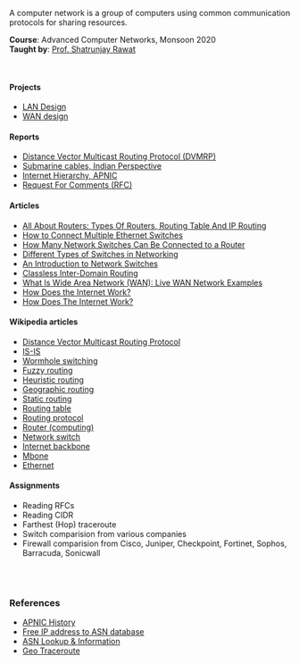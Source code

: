 A computer network is a group of computers using common communication
protocols for sharing resources.

**Course**: Advanced Computer Networks, Monsoon 2020<br>
**Taught by**: [Prof. Shatrunjay Rawat]

<br>


#### Projects

- [LAN Design](https://github.com/iiithf/lan-design)
- [WAN design](https://github.com/iiithf/wan-design)


#### Reports

- [Distance Vector Multicast Routing Protocol (DVMRP)](https://gist.github.com/wolfram77/ace297c1087a99fa2f3549914922bf19)
- [Submarine cables, Indian Perspective](https://gist.github.com/wolfram77/b1ea41b91a2971aab383a4f6cf4e6378)
- [Internet Hierarchy, APNIC](https://gist.github.com/wolfram77/53c17aa4aeb99f2c619202d044d783e7)
- [Request For Comments (RFC)](https://gist.github.com/wolfram77/a2f344125aff9657f97e61b7f2219462)


#### Articles

- [All About Routers: Types Of Routers, Routing Table And IP Routing](https://gist.github.com/wolfram77/d9f8ff0b70b5a75d3c24200d80960dd2)
- [How to Connect Multiple Ethernet Switches](https://gist.github.com/wolfram77/2f35a0ccd03259948f9a41236b4c52cf)
- [How Many Network Switches Can Be Connected to a Router](https://gist.github.com/wolfram77/40dbbfa3655d409f7b3e497aa459b3f2)
- [Different Types of Switches in Networking](https://gist.github.com/wolfram77/022695d16f873f10fe3bdb841944e575)
- [An Introduction to Network Switches](https://gist.github.com/wolfram77/b5138f5612a840f231f8384f6bcc197c)
- [Classless Inter-Domain Routing](https://gist.github.com/wolfram77/2dcd4fec50ea9f20c57c90c2651c6cf8)
- [What Is Wide Area Network (WAN): Live WAN Network Examples](https://gist.github.com/wolfram77/314aa1185b459af89efd94d3b543e4c7)
- [How Does the Internet Work?](https://gist.github.com/wolfram77/b544f93d18101d1ba4e8beeefa5fec19)
- [How Does The Internet Work?](https://gist.github.com/wolfram77/113205a378b8f7784651a2d29990fc98)


#### Wikipedia articles

- [Distance Vector Multicast Routing Protocol](https://gist.github.com/wolfram77/c1e99236d4d94471c2952ce9f5f40ca1)
- [IS-IS](https://gist.github.com/wolfram77/0784abec0922372310364b5186072332)
- [Wormhole switching](https://gist.github.com/wolfram77/cf04e5b08aae98786e594d76c6e3c248)
- [Fuzzy routing](https://gist.github.com/wolfram77/5bdc0b499377b7cfb541679808831de9)
- [Heuristic routing](https://gist.github.com/wolfram77/c81c3aab7db3485ee6757735d604168f)
- [Geographic routing](https://gist.github.com/wolfram77/7a8715b9b1f2fc8624e27cacfe094142)
- [Static routing](https://gist.github.com/wolfram77/ab210274932452f7126b59f21f578772)
- [Routing table](https://gist.github.com/wolfram77/f1d61773cef64b335e58e8ae19554599)
- [Routing protocol](https://gist.github.com/wolfram77/3eceeef87235d14da6a7809c31e2f6d8)
- [Router (computing)](https://gist.github.com/wolfram77/c9692805d4dc83a5cb242242efc7efbe)
- [Network switch](https://gist.github.com/wolfram77/89422f82a6f504197dd317a03a455430)
- [Internet backbone](https://gist.github.com/wolfram77/b8f3b1584203716d91e0bad4b476d448)
- [Mbone](https://gist.github.com/wolfram77/81e11b21ea07bc3b1e5a206df051cb93)
- [Ethernet](https://gist.github.com/wolfram77/93e9ecacd5a30b2d328a2520eb26ba4c)


#### Assignments

- Reading RFCs
- Reading CIDR
- Farthest (Hop) traceroute
- Switch comparision from various companies
- Firewall comparision from Cisco, Juniper, Checkpoint, Fortinet, Sophos, Barracuda, Sonicwall

<br>
<br>


### References

- [APNIC History](https://www.apnic.net/about-apnic/organization/history-of-apnic/)
- [Free IP address to ASN database](https://iptoasn.com)
- [ASN Lookup & Information](https://www.ultratools.com/tools/asnInfoResult?domainName=223.230.16.1)
- [Geo Traceroute](https://geotraceroute.com/?node=1550&host=www.nitrkl.ac.in)


[Prof. Shatrunjay Rawat]: https://www.iiit.ac.in/people/faculty/shatrunjay.rawat/
